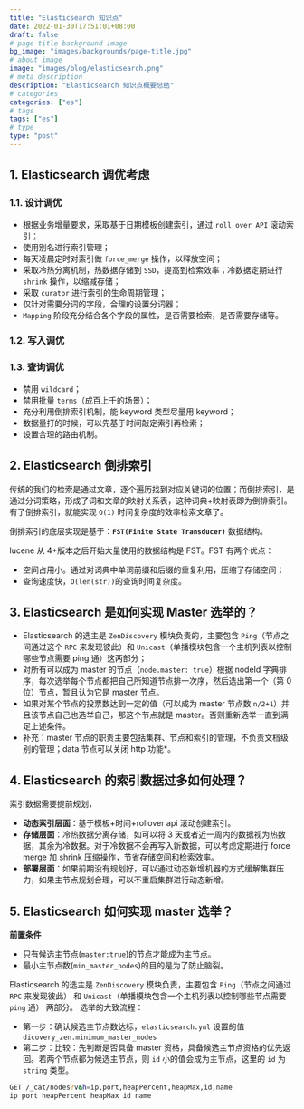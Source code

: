 ```yaml
---
title: "Elasticsearch 知识点"
date: 2022-01-30T17:51:01+08:00
draft: false
# page title background image
bg_image: "images/backgrounds/page-title.jpg"
# about image
image: "images/blog/elasticsearch.png"
# meta description
description: "Elasticsearch 知识点概要总结"
# categories
categories: ["es"]
# tags
tags: ["es"]
# type
type: "post"
---
```


## 1. Elasticsearch 调优考虑

### 1.1. 设计调优

-   根据业务增量要求，采取基于日期模板创建索引，通过 `roll over API` 滚动索引；
-   使用别名进行索引管理；
-   每天凌晨定时对索引做 `force_merge` 操作，以释放空间；
-   采取冷热分离机制，热数据存储到 `SSD`，提高到检索效率；冷数据定期进行 `shrink` 操作，以缩减存储；
-   采取 `curator` 进行索引的生命周期管理；
-   仅针对需要分词的字段，合理的设置分词器；
-   `Mapping` 阶段充分结合各个字段的属性，是否需要检索，是否需要存储等。

### 1.2. 写入调优

### 1.3. 查询调优

-   禁用 `wildcard`；
-   禁用批量 `terms`（成百上千的场景）；
-   充分利用倒排索引机制，能 keyword 类型尽量用 keyword；
-   数据量打的时候，可以先基于时间敲定索引再检索；
-   设置合理的路由机制。

## 2. Elasticsearch 倒排索引

传统的我们的检索是通过文章，逐个遍历找到对应关键词的位置；而倒排索引，是通过分词策略，形成了词和文章的映射关系表，这种词典+映射表即为倒排索引。有了倒排索引，就能实现 `O(1)` 时间复杂度的效率检索文章了。

倒排索引的底层实现是基于：**`FST(Finite State Transducer)`** 数据结构。

lucene 从 4+版本之后开始大量使用的数据结构是 FST。FST 有两个优点：

-   空间占用小。通过对词典中单词前缀和后缀的重复利用，压缩了存储空间；
-   查询速度快，`O(len(str))`的查询时间复杂度。

## 3. Elasticsearch 是如何实现 Master 选举的？

-   Elasticsearch 的选主是 `ZenDiscovery` 模块负责的，主要包含 `Ping`（节点之间通过这个 `RPC` 来发现彼此）和 `Unicast`（单播模块包含一个主机列表以控制哪些节点需要 ping 通）这两部分；
-   对所有可以成为 master 的节点（`node.master: true`）根据 nodeId 字典排序，每次选举每个节点都把自己所知道节点排一次序，然后选出第一个（第 0 位）节点，暂且认为它是 master 节点。
-   如果对某个节点的投票数达到一定的值（可以成为 master 节点数 `n/2+1`）并且该节点自己也选举自己，那这个节点就是 master。否则重新选举一直到满足上述条件。
-   补充：master 节点的职责主要包括集群、节点和索引的管理，不负责文档级别的管理；data 节点可以关闭 http 功能\*。

## 4. Elasticsearch 的索引数据过多如何处理？

索引数据需要提前规划，

-   **动态索引层面**：基于模板+时间+rollover api 滚动创建索引。
-   **存储层面**：冷热数据分离存储，如可以将 3 天或者近一周内的数据视为热数据，其余为冷数据。对于冷数据不会再写入新数据，可以考虑定期进行 force merge 加 shrink 压缩操作，节省存储空间和检索效率。
-   **部署层面**：如果前期没有规划好，可以通过动态新增机器的方式缓解集群压力，如果主节点规划合理，可以不重启集群进行动态新增。

## 5. Elasticsearch 如何实现 master 选举？

**前置条件**

-   只有候选主节点(`master:true`)的节点才能成为主节点。
-   最小主节点数(`min_master_nodes`)的目的是为了防止脑裂。

Elasticsearch 的选主是 `ZenDiscovery` 模块负责，主要包含 `Ping`（节点之间通过 `RPC` 来发现彼此） 和 `Unicast`（单播模块包含一个主机列表以控制哪些节点需要 `ping` 通） 两部分。
选举的大致流程：

-   第一步：确认候选主节点数达标，`elasticsearch.yml` 设置的值 `dicovery_zen.minimum_master_nodes`
-   第二步：比较：先判断是否具备 master 资格，具备候选主节点资格的优先返回。若两个节点都为候选主节点，则 `id` 小的值会成为主节点，这里的 `id` 为 `string` 类型。

```bash
GET /_cat/nodes?v&h=ip,port,heapPercent,heapMax,id,name
ip port heapPercent heapMax id name
```
